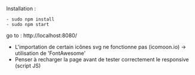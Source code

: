 Installation : 

    - sudo npm install
    - sudo npm start

go to : http://localhost:8080/

- L'importation de certain icônes svg ne fonctionne pas (icomoon.io) -> utilisation de 'FontAwesome'
- Penser à recharger la page avant de tester correctement le responsive (script JS)

